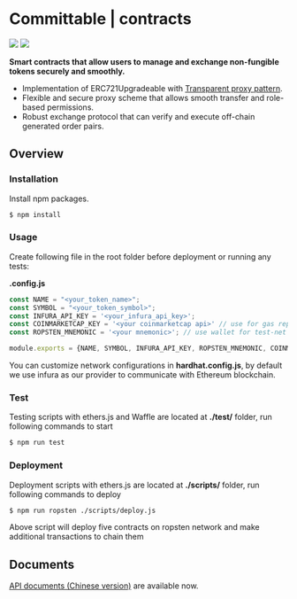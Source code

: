 # Committable | contracts

 ![](https://img.shields.io/badge/npm-6.12.1-blue)  ![](https://img.shields.io/badge/node-12.13.1-green)

**Smart contracts that allow users to manage and exchange non-fungible tokens securely and smoothly.**

- Implementation of ERC721Upgradeable with [Transparent proxy pattern](https://blog.openzeppelin.com/the-transparent-proxy-pattern/).
- Flexible and secure proxy scheme that allows smooth transfer and role-based permissions.
- Robust exchange protocol that can verify and execute off-chain generated order pairs.

## Overview

### Installation

Install npm packages.

```bash
$ npm install
```

### Usage

Create following file in the root folder before deployment or running any tests:

**.config.js**

```javascript
const NAME = "<your_token_name>";
const SYMBOL = "<your_token_symbol>";
const INFURA_API_KEY = '<your_infura_api_key>'; 
const COINMARKETCAP_KEY = '<your coinmarketcap api>' // use for gas reporter
const ROPSTEN_MNEMONIC = '<your mnemonic>'; // use wallet for test-net only

module.exports = {NAME, SYMBOL, INFURA_API_KEY, ROPSTEN_MNEMONIC, COINMARKETCAP_KEY};

```

You can customize network configurations in **hardhat.config.js**, by default we use infura as our provider to communicate with Ethereum blockchain.

### Test

Testing scripts with ethers.js and Waffle are located at **./test/** folder, run following commands to start

```bash
$ npm run test
```

### Deployment

Deployment scripts with ethers.js are located at **./scripts/** folder, run following commands to deploy

```bash
$ npm run ropsten ./scripts/deploy.js
```

Above script will deploy five contracts on ropsten network and make additional transactions  to chain them 



## Documents

[API documents (Chinese version)](./docs/api) are available now.

